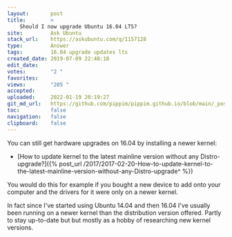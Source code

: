 ```yaml
---
layout:       post
title:        >
    Should I now upgrade Ubuntu 16.04 LTS?
site:         Ask Ubuntu
stack_url:    https://askubuntu.com/q/1157128
type:         Answer
tags:         16.04 upgrade updates lts
created_date: 2019-07-09 22:48:18
edit_date:    
votes:        "2 "
favorites:    
views:        "205 "
accepted:     
uploaded:     2022-01-19 20:19:27
git_md_url:   https://github.com/pippim/pippim.github.io/blob/main/_posts/2019/2019-07-09-Should-I-now-upgrade-Ubuntu-16.04-LTS^.md
toc:          false
navigation:   false
clipboard:    false
---
```


You can still get hardware upgrades on 16.04 by installing a newer kernel:

- [How to update kernel to the latest mainline version without any Distro-upgrade?]({% post_url /2017/2017-02-20-How-to-update-kernel-to-the-latest-mainline-version-without-any-Distro-upgrade^ %})

You would do this for example if you bought a new device to add onto your computer and the drivers for it were only on a newer kernel.

In fact since I've started using Ubuntu 14.04 and then 16.04 I've usually been running on a newer kernel than the distribution version offered. Partly to stay up-to-date but but mostly as a hobby of researching new kernel versions.
